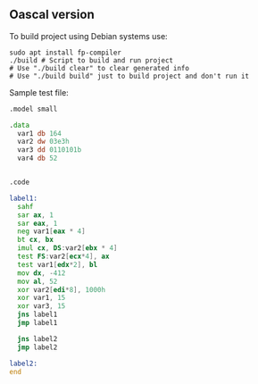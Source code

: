 ## Oascal version

To build project using Debian systems use:
```shell
sudo apt install fp-compiler
./build # Script to build and run project
# Use "./build clear" to clear generated info
# Use "./build build" just to build project and don't run it
```

Sample test file:
```asm
.model small

.data
  var1 db 164
  var2 dw 03e3h
  var3 dd 0110101b
  var4 db 52


.code

label1:
  sahf
  sar ax, 1
  sar eax, 1
  neg var1[eax * 4]
  bt cx, bx
  imul cx, DS:var2[ebx * 4]
  test FS:var2[ecx*4], ax
  test var1[edx*2], bl
  mov dx, -412
  mov al, 52
  xor var2[edi*8], 1000h
  xor var1, 15
  xor var3, 15
  jns label1
  jmp label1

  jns label2
  jmp label2

label2:
end
```
